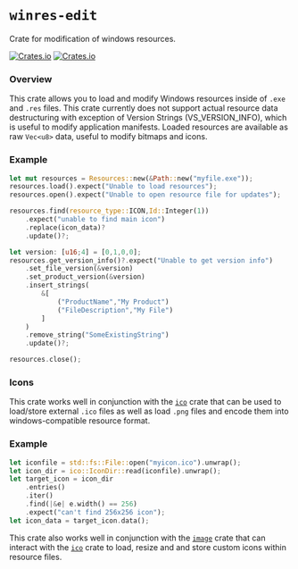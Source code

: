 # `winres-edit`

Crate for modification of windows resources.

[![Crates.io](https://img.shields.io/crates/l/winres-edit.svg?maxAge=2592000)](https://crates.io/crates/winres-edit)
[![Crates.io](https://img.shields.io/crates/v/winres-edit.svg?maxAge=2592000)](https://crates.io/crates/winres-edit)

### Overview

This crate allows you to load and modify Windows resources inside of `.exe` and `.res` files.  This crate currently does not support actual resource data destructuring with exception of Version Strings (VS_VERSION_INFO), which is useful to modify application manifests. Loaded resources are available as raw `Vec<u8>` data, useful to modify bitmaps and icons.

### Example

```rust
let mut resources = Resources::new(&Path::new("myfile.exe"));
resources.load().expect("Unable to load resources");
resources.open().expect("Unable to open resource file for updates");

resources.find(resource_type::ICON,Id::Integer(1))
    .expect("unable to find main icon")
    .replace(icon_data)?
    .update()?;

let version: [u16;4] = [0,1,0,0];
resources.get_version_info()?.expect("Unable to get version info")
    .set_file_version(&version)
    .set_product_version(&version)
    .insert_strings(
        &[
            ("ProductName","My Product")
            ("FileDescription","My File")
        ]
    )
    .remove_string("SomeExistingString")
    .update()?;

resources.close();
```

### Icons

This crate works well in conjunction with the [`ico`](https://crates.io/crates/ico) crate that can be used to load/store external `.ico` files as well as load `.png` files and encode them into windows-compatible resource format.

### Example

```rust
let iconfile = std::fs::File::open("myicon.ico").unwrap();
let icon_dir = ico::IconDir::read(iconfile).unwrap();    
let target_icon = icon_dir
    .entries()
    .iter()
    .find(|&e| e.width() == 256)
    .expect("can't find 256x256 icon");
let icon_data = target_icon.data();
```

This crate also works well in conjunction with the [`image`](https://crates.io/image) crate that can interact with the [`ico`](https://crates.io/crates/ico) crate to load, resize and and store custom icons within resource files.


